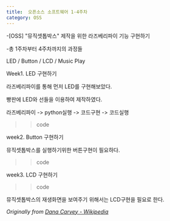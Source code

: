 ```yaml
---
title:  오픈소스 소프트웨어 1-4주차
category: OSS
---
```


<p></p>-[OSS] "뮤직셋톱박스" 제작을 위한 라즈베리파이 기능 구현하기 
<p></p>-총 1주차부터 4주차까지의 과정들
<p></p> LED / Button / LCD / Music Play

<!-- more -->

<p></p>Week1. LED 구현하기

<p></p>라즈베리파이를 통해 먼저 LED를 구현해보았다.
<p></p>빵판에 LED와 선들을 이용하여 제작하였다.
<p></p>라즈베리파이 -> python실행 -> 코드구현 -> 코드실행

>> code 

<p></p>week2. Button 구현하기

<p></p>뮤직셋톱박스를 실행하기위한 버튼구현이 필요하다.

>>code

<p></p>week3. LCD 구현하기

>>code

<p></p>뮤직셋톱박스의 재생화면을 보여주기 위해서는 LCD구현을 필요로 한다.



_Originally from [Dana Carvey - Wikipedia](https://en.wikipedia.org/wiki/Dana_Carvey)_
